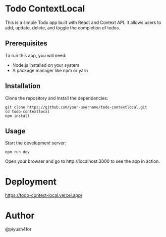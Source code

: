 # Todo ContextLocal

This is a simple Todo app built with React and Context API. It allows users to add, update, delete, and toggle the completion of todos.

## Prerequisites

To run this app, you will need:

* Node.js installed on your system
* A package manager like npm or yarn

## Installation

Clone the repository and install the dependencies:

```
git clone https://github.com/your-username/todo-contextlocal.git
cd todo-contextlocal
npm install
```

## Usage

Start the development server:

```
npm run dev
```

Open your browser and go to http://localhost:3000 to see the app in action.

# Deployment 

https://todo-context-local.vercel.app/

# Author
@piyush4for